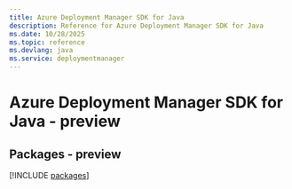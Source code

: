 ```yaml
---
title: Azure Deployment Manager SDK for Java
description: Reference for Azure Deployment Manager SDK for Java
ms.date: 10/28/2025
ms.topic: reference
ms.devlang: java
ms.service: deploymentmanager
---
```

# Azure Deployment Manager SDK for Java - preview
## Packages - preview
[!INCLUDE [packages](deployment-manager-index.md)]